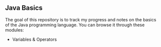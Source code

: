 ## Java Basics
The goal of this repository is to track my progress and notes on the basics of the Java programming language. You can browse it through these modules:
- Variables & Operators
